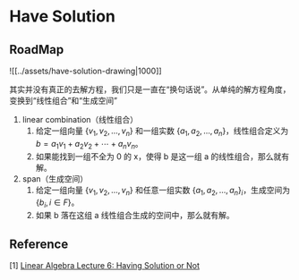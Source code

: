 # Have Solution

## RoadMap

![[../assets/have-solution-drawing|1000]]

其实并没有真正的去解方程，我们只是一直在“换句话说”。从单纯的解方程角度，变换到“线性组合”和“生成空间”

1. linear combination（线性组合）
   1. 给定一组向量 $\{v_1,v_2,…,v_n\}$ 和一组实数 $\{a_1,a_2,…,a_n\}$，线性组合定义为  $b = a_1v_1+a_2v_2+⋯+a_nv_n$。
   2. 如果能找到一组不全为 0 的 x，使得 b 是这一组 a 的线性组合，那么就有解。
2. span（生成空间）
   1. 给定一组向量 $\{v_1,v_2,…,v_n\}$ 和任意一组实数 $\{a_1,a_2,…,a_n\}_i$，生成空间为  $\{b_i, i \in F\}$。
   2. 如果 b 落在这组 a 线性组合生成的空间中，那么就有解。

## Reference

\[1] [Linear Algebra Lecture 6: Having Solution or Not](https://www.youtube.com/watch?v=-E67rZSjTNI\&list=PLJV\_el3uVTsNmr39gwbyV-0KjULUsN7fW\&index=6)
